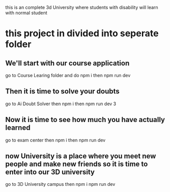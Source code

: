 this is an complete 3d University where students with disability will learn with normal student 

# this project in divided into seperate folder 

## We'll start with our course application  

go to Course Learing folder and do npm i then npm run dev 

## Then it is time to solve your doubts

go to Ai Doubt Solver then npm i then npm run dev
3
## Now it is time to see how much you have actually learned 

go to exam center then npm i then npm run dev 

## now University is a place where you meet new people and make new friends so it is time to enter into our 3D university 

go to 3D University campus then npm i npm run dev 

